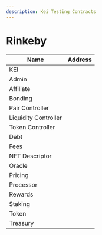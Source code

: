 ```yaml
---
description: Kei Testing Contracts
---
```


# Rinkeby

| Name                 | Address |
| -------------------- | ------- |
| KEI                  |         |
| Admin                |         |
| Affiliate            |         |
| Bonding              |         |
| Pair Controller      |         |
| Liquidity Controller |         |
| Token Controller     |         |
| Debt                 |         |
| Fees                 |         |
| NFT Descriptor       |         |
| Oracle               |         |
| Pricing              |         |
| Processor            |         |
| Rewards              |         |
| Staking              |         |
| Token                |         |
| Treasury             |         |
